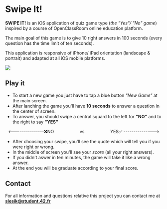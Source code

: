 # **Swipe It!**

**SWIPE IT!** is an iOS application of quiz game type (*the "Yes"/ "No" game*) inspired by a course of OpenClassRoom online education platform.

The main goal of this game is to give 10 right answers in 100 seconds (every question has the time limit of ten seconds).

This application is responsive of iPhone/ iPad orientation (landscape & portrait) and adapted at all iOS mobile platforms.

![](file:///Users/svetlanalesik/Desktop/SwipeIt_demo_01.gif)

## Play it

* To start a new game you just have to tap a blue button *"New Game"* at the main screen.
* After lanching the game you'll have **10 seconds** to answer a question in the center of screen.
* To answer, you should swipe a central squard to the left for **"NO"** and to the right to say **"YES"**
<p align="center">
<---------------❌NO &nbsp; &nbsp; &nbsp; &nbsp; &nbsp;  &nbsp; &nbsp; &nbsp; &nbsp; &nbsp; vs &nbsp; &nbsp; &nbsp; &nbsp; &nbsp;  &nbsp; &nbsp; &nbsp; &nbsp; &nbsp; YES✅ --------------->
</p>

* After choosing your swipe, you'll see the quote which will tell you if you were right or wrong. 
* In the middle of screen you'll see your *score* (all your right answers).
* If you didn't aswer in ten minutes, the game will take it like a wrong answer.
* At the end you will be graduate according to your final  score.


## Contact

For all information and questions relative this project you can contact me at **slesik@student.42.fr** 
